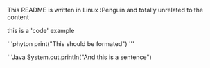This README is written in Linux :Penguin and totally unrelated to the content

this is a 'code' example

'''phyton
print("This should be formated")
'''

'''Java
System.out.println("And this is a sentence") 
